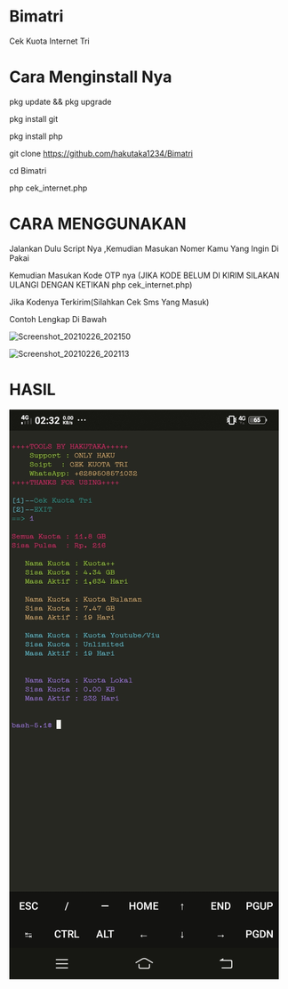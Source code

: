 # Bimatri
Cek Kuota Internet Tri

# Cara Menginstall Nya

pkg update && pkg upgrade

pkg install git

pkg install php

git clone https://github.com/hakutaka1234/Bimatri

cd Bimatri

php cek_internet.php

# CARA MENGGUNAKAN

Jalankan Dulu Script Nya ,Kemudian Masukan Nomer Kamu Yang Ingin Di Pakai

Kemudian Masukan Kode OTP nya (JIKA KODE BELUM DI KIRIM SILAKAN ULANGI DENGAN KETIKAN php cek_internet.php)

Jika Kodenya Terkirim(Silahkan Cek Sms Yang Masuk)

Contoh Lengkap Di Bawah

![Screenshot_20210226_202150](https://user-images.githubusercontent.com/63560321/109347544-e614ec80-78a5-11eb-97ca-d1f60c942ab5.jpg)


![Screenshot_20210226_202113](https://user-images.githubusercontent.com/63560321/109347206-5d964c00-78a5-11eb-9f71-7820b510f749.jpg)




# HASIL 
![Hasil](Screenshot_20210227_023238.jpg)
